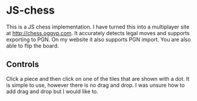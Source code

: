 # JS-chess
This is a JS chess implementation. I have turned this into a multiplayer site at http://chess.oggyp.com. It accurately detects legal moves and supports exporting to PGN. On my website it also supports PGN import. You are also able to flip the board. 

## Controls
Click a piece and then click on one of the tiles that are shown with a dot. It is simple to use, however there is no drag and drop. I was unsure how to add drag and drop but I would like to.
